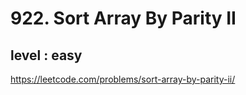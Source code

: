 # 922. Sort Array By Parity II
## level : easy

https://leetcode.com/problems/sort-array-by-parity-ii/
